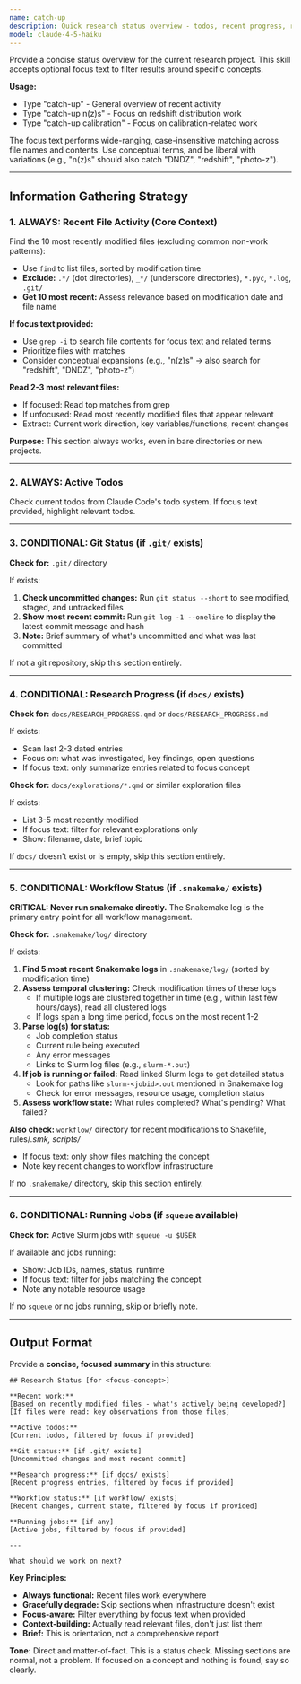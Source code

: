 ```yaml
---
name: catch-up
description: Quick research status overview - todos, recent progress, running jobs, and recent work
model: claude-4-5-haiku
---
```


Provide a concise status overview for the current research project. This skill accepts optional focus text to filter results around specific concepts.

**Usage:**
- Type "catch-up" - General overview of recent activity
- Type "catch-up n(z)s" - Focus on redshift distribution work
- Type "catch-up calibration" - Focus on calibration-related work

The focus text performs wide-ranging, case-insensitive matching across file names and contents. Use conceptual terms, and be liberal with variations (e.g., "n(z)s" should also catch "DNDZ", "redshift", "photo-z").

---

## Information Gathering Strategy

### 1. ALWAYS: Recent File Activity (Core Context)
Find the 10 most recently modified files (excluding common non-work patterns):
- Use `find` to list files, sorted by modification time
- **Exclude:** `.*/` (dot directories), `_*/` (underscore directories), `*.pyc`, `*.log`, `.git/`
- **Get 10 most recent:** Assess relevance based on modification date and file name

**If focus text provided:**
- Use `grep -i` to search file contents for focus text and related terms
- Prioritize files with matches
- Consider conceptual expansions (e.g., "n(z)s" → also search for "redshift", "DNDZ", "photo-z")

**Read 2-3 most relevant files:**
- If focused: Read top matches from grep
- If unfocused: Read most recently modified files that appear relevant
- Extract: Current work direction, key variables/functions, recent changes

**Purpose:** This section always works, even in bare directories or new projects.

---

### 2. ALWAYS: Active Todos
Check current todos from Claude Code's todo system. If focus text provided, highlight relevant todos.

---

### 3. CONDITIONAL: Git Status (if `.git/` exists)
**Check for:** `.git/` directory

If exists:
1. **Check uncommitted changes:** Run `git status --short` to see modified, staged, and untracked files
2. **Show most recent commit:** Run `git log -1 --oneline` to display the latest commit message and hash
3. **Note:** Brief summary of what's uncommitted and what was last committed

If not a git repository, skip this section entirely.

---

### 4. CONDITIONAL: Research Progress (if `docs/` exists)
**Check for:** `docs/RESEARCH_PROGRESS.qmd` or `docs/RESEARCH_PROGRESS.md`

If exists:
- Scan last 2-3 dated entries
- Focus on: what was investigated, key findings, open questions
- If focus text: only summarize entries related to focus concept

**Check for:** `docs/explorations/*.qmd` or similar exploration files

If exists:
- List 3-5 most recently modified
- If focus text: filter for relevant explorations only
- Show: filename, date, brief topic

If `docs/` doesn't exist or is empty, skip this section entirely.

---

### 5. CONDITIONAL: Workflow Status (if `.snakemake/` exists)
**CRITICAL: Never run snakemake directly.** The Snakemake log is the primary entry point for all workflow management.

**Check for:** `.snakemake/log/` directory

If exists:
1. **Find 5 most recent Snakemake logs** in `.snakemake/log/` (sorted by modification time)
2. **Assess temporal clustering:** Check modification times of these logs
   - If multiple logs are clustered together in time (e.g., within last few hours/days), read all clustered logs
   - If logs span a long time period, focus on the most recent 1-2
3. **Parse log(s) for status:**
   - Job completion status
   - Current rule being executed
   - Any error messages
   - Links to Slurm log files (e.g., `slurm-*.out`)
4. **If job is running or failed:** Read linked Slurm logs to get detailed status
   - Look for paths like `slurm-<jobid>.out` mentioned in Snakemake log
   - Check for error messages, resource usage, completion status
5. **Assess workflow state:** What rules completed? What's pending? What failed?

**Also check:** `workflow/` directory for recent modifications to Snakefile, rules/*.smk, scripts/*
- If focus text: only show files matching the concept
- Note key recent changes to workflow infrastructure

If no `.snakemake/` directory, skip this section entirely.

---

### 6. CONDITIONAL: Running Jobs (if `squeue` available)
**Check for:** Active Slurm jobs with `squeue -u $USER`

If available and jobs running:
- Show: Job IDs, names, status, runtime
- If focus text: filter for jobs matching the concept
- Note any notable resource usage

If no `squeue` or no jobs running, skip or briefly note.

---

## Output Format

Provide a **concise, focused summary** in this structure:

```
## Research Status [for <focus-concept>]

**Recent work:**
[Based on recently modified files - what's actively being developed?]
[If files were read: key observations from those files]

**Active todos:**
[Current todos, filtered by focus if provided]

**Git status:** [if .git/ exists]
[Uncommitted changes and most recent commit]

**Research progress:** [if docs/ exists]
[Recent progress entries, filtered by focus if provided]

**Workflow status:** [if workflow/ exists]
[Recent changes, current state, filtered by focus if provided]

**Running jobs:** [if any]
[Active jobs, filtered by focus if provided]

---

What should we work on next?
```

**Key Principles:**
- **Always functional:** Recent files work everywhere
- **Gracefully degrade:** Skip sections when infrastructure doesn't exist
- **Focus-aware:** Filter everything by focus text when provided
- **Context-building:** Actually read relevant files, don't just list them
- **Brief:** This is orientation, not a comprehensive report

**Tone:** Direct and matter-of-fact. This is a status check. Missing sections are normal, not a problem. If focused on a concept and nothing is found, say so clearly.
